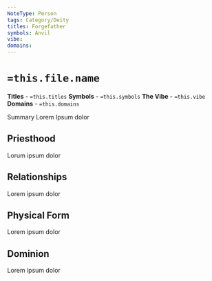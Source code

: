 ```yaml
---
NoteType: Person
tags: Category/Deity
titles: Forgefather
symbols: Anvil
vibe:
domains:
---
```


# `=this.file.name`
**Titles** - `=this.titles`
**Symbols** - `=this.symbols`
**The Vibe** - `=this.vibe`
**Domains** - `=this.domains`

Summary Lorem Ipsum dolor

## Priesthood
Lorum ipsum dolor

## Relationships
Lorem ipsum dolor

## Physical Form
Lorem ipsum dolor

## Dominion
Lorem ipsum dolor